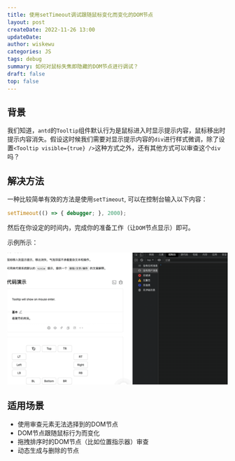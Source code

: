 ```yaml
---
title: 使用setTimeout调试跟随鼠标变化而变化的DOM节点
layout: post
createDate: 2022-11-26 13:00
updateDate: 
author: wiskewu
categories: JS
tags: debug
summary: 如何对鼠标失焦即隐藏的DOM节点进行调试？
draft: false
top: false
---
```


## 背景

我们知道，`antd`的`Tooltip`组件默认行为是鼠标进入时显示提示内容，鼠标移出时提示内容消失。假设这时候我们需要对显示提示内容的`div`进行样式微调，除了设置`<Tooltip visible={true} />`这种方式之外，还有其他方式可以审查这个`div`吗？

## 解决方法

一种比较简单有效的方法是使用`setTimeout`, 可以在控制台输入以下内容：

```js
setTimeout(() => { debugger; }, 2000);
```

然后在你设定的时间内，完成你的准备工作（让`DOM`节点显示）即可。

示例所示：

![example](/assets/posts/202211/2022-11-26-debug-dom-with-timeout.gif)

## 适用场景

- 使用审查元素无法选择到的DOM节点
- DOM节点跟随鼠标行为而变化
- 拖拽排序时的DOM节点（比如位置指示器）审查
- 动态生成与删除的节点
